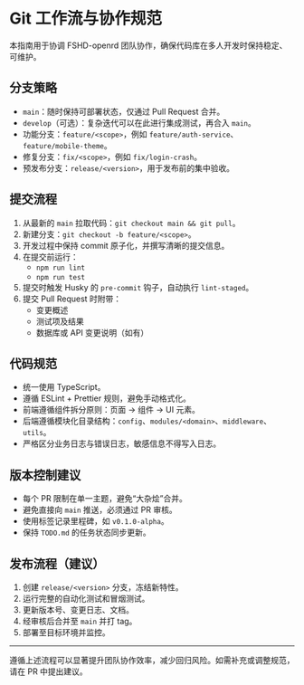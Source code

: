 # Git 工作流与协作规范

本指南用于协调 FSHD-openrd 团队协作，确保代码库在多人开发时保持稳定、可维护。

## 分支策略

- `main`：随时保持可部署状态，仅通过 Pull Request 合并。
- `develop`（可选）：复杂迭代可以在此进行集成测试，再合入 `main`。
- 功能分支：`feature/<scope>`，例如 `feature/auth-service`、`feature/mobile-theme`。
- 修复分支：`fix/<scope>`，例如 `fix/login-crash`。
- 预发布分支：`release/<version>`，用于发布前的集中验收。

## 提交流程

1. 从最新的 `main` 拉取代码：`git checkout main && git pull`。
2. 新建分支：`git checkout -b feature/<scope>`。
3. 开发过程中保持 commit 原子化，并撰写清晰的提交信息。
4. 在提交前运行：
   - `npm run lint`
   - `npm run test`
5. 提交时触发 Husky 的 `pre-commit` 钩子，自动执行 `lint-staged`。
6. 提交 Pull Request 时附带：
   - 变更概述
   - 测试项及结果
   - 数据库或 API 变更说明（如有）

## 代码规范

- 统一使用 TypeScript。
- 遵循 ESLint + Prettier 规则，避免手动格式化。
- 前端遵循组件拆分原则：页面 → 组件 → UI 元素。
- 后端遵循模块化目录结构：`config`、`modules/<domain>`、`middleware`、`utils`。
- 严格区分业务日志与错误日志，敏感信息不得写入日志。

## 版本控制建议

- 每个 PR 限制在单一主题，避免“大杂烩”合并。
- 避免直接向 `main` 推送，必须通过 PR 审核。
- 使用标签记录里程碑，如 `v0.1.0-alpha`。
- 保持 `TODO.md` 的任务状态同步更新。

## 发布流程（建议）

1. 创建 `release/<version>` 分支，冻结新特性。
2. 运行完整的自动化测试和冒烟测试。
3. 更新版本号、变更日志、文档。
4. 经审核后合并至 `main` 并打 tag。
5. 部署至目标环境并监控。

---

遵循上述流程可以显著提升团队协作效率，减少回归风险。如需补充或调整规范，请在 PR 中提出建议。
